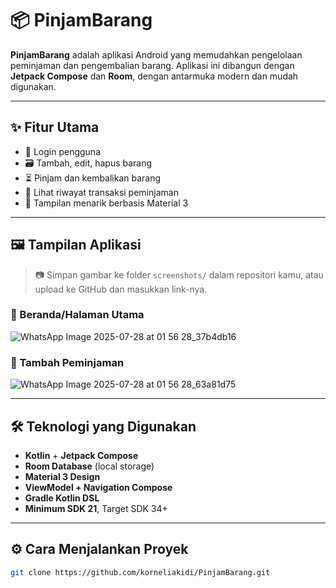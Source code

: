 # 📦 PinjamBarang

**PinjamBarang** adalah aplikasi Android yang memudahkan pengelolaan peminjaman dan pengembalian barang. Aplikasi ini dibangun dengan **Jetpack Compose** dan **Room**, dengan antarmuka modern dan mudah digunakan.

---

## ✨ Fitur Utama

- 🔐 Login pengguna
- 🗃️ Tambah, edit, hapus barang
- ⏳ Pinjam dan kembalikan barang
- 📅 Lihat riwayat transaksi peminjaman
- 📱 Tampilan menarik berbasis Material 3

---

## 🖼️ Tampilan Aplikasi

> 📷 Simpan gambar ke folder `screenshots/` dalam repositori kamu, atau upload ke GitHub dan masukkan link-nya.

### 📍 Beranda/Halaman Utama
![WhatsApp Image 2025-07-28 at 01 56 28_37b4db16](https://github.com/user-attachments/assets/4e85f644-7dca-4eef-b557-e836ff58456d)

### 📍 Tambah Peminjaman
![WhatsApp Image 2025-07-28 at 01 56 28_63a81d75](https://github.com/user-attachments/assets/9c9dd643-6e25-4fa5-bc7c-b94c8ebc9e95)


---

## 🛠 Teknologi yang Digunakan

- **Kotlin** + **Jetpack Compose**
- **Room Database** (local storage)
- **Material 3 Design**
- **ViewModel + Navigation Compose**
- **Gradle Kotlin DSL**
- **Minimum SDK 21**, Target SDK 34+

---

## ⚙️ Cara Menjalankan Proyek

```bash
git clone https://github.com/korneliakidi/PinjamBarang.git
